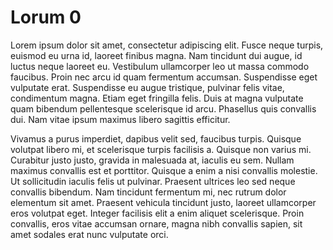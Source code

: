 # Lorum 0

Lorem ipsum dolor sit amet, consectetur adipiscing elit. Fusce neque turpis, euismod eu urna id, laoreet finibus magna. Nam tincidunt dui augue, id luctus neque laoreet eu. Vestibulum ullamcorper leo ut massa commodo faucibus. Proin nec arcu id quam fermentum accumsan. Suspendisse eget vulputate erat. Suspendisse eu augue tristique, pulvinar felis vitae, condimentum magna. Etiam eget fringilla felis. Duis at magna vulputate quam bibendum pellentesque scelerisque id arcu. Phasellus quis convallis dui. Nam vitae ipsum maximus libero sagittis efficitur.

Vivamus a purus imperdiet, dapibus velit sed, faucibus turpis. Quisque volutpat libero mi, et scelerisque turpis facilisis a. Quisque non varius mi. Curabitur justo justo, gravida in malesuada at, iaculis eu sem. Nullam maximus convallis est et porttitor. Quisque a enim a nisi convallis molestie. Ut sollicitudin iaculis felis ut pulvinar. Praesent ultrices leo sed neque convallis bibendum. Nam tincidunt fermentum mi, nec rutrum dolor elementum sit amet. Praesent vehicula tincidunt justo, laoreet ullamcorper eros volutpat eget. Integer facilisis elit a enim aliquet scelerisque. Proin convallis, eros vitae accumsan ornare, magna nibh convallis sapien, sit amet sodales erat nunc vulputate orci.